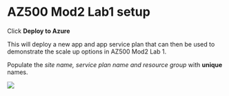 # AZ500 Mod2 Lab1 setup

Click **Deploy to Azure**
 
 
 This will deploy a new app and app service plan that can then be used to demonstrate the scale up options in AZ500 Mod2 Lab 1.

Populate the *site name, service plan name and resource group* with **unique** names.
 
<a href="https://portal.azure.com/#create/Microsoft.Template/uri/https%3A%2F%2Fraw.githubusercontent.com%2FMicrosoftLearning%2FAZ-500-Azure-Security%2Fmaster%2FAllfiles%2FLabs%2FMod2_Lab01%2Ftemplate.json
" target="_blank">
    <img src="http://azuredeploy.net/deploybutton.png"/>
</a>
